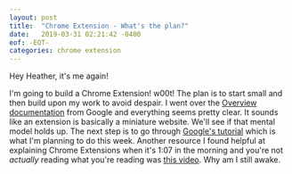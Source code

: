 ```yaml
---
layout: post
title:  "Chrome Extension - What's the plan?"
date:   2019-03-31 02:21:42 -0400
eof: -EOT-
categories: chrome extension
---
```

Hey Heather, it's me again!

I'm going to build a Chrome Extension! w00t! The plan is to start small and then
build upon my work to avoid despair. I went over the [Overview
documentation][google-overview] from Google and everything seems pretty clear.
It sounds like an extension is basically a miniature website. We'll see if that
mental model holds up. The next step is to go through [Google's
tutorial][google-tutorial] which is what I'm planning to do this week. Another
resource I found helpful at explaining Chrome Extensions when it's 1:07 in the
morning and you're not _actually_ reading what you're reading was [this
video][video-overview]. Why am I still awake.

[google-overview]: https://developer.chrome.com/extensions/overview
[google-tutorial]: https://developer.chrome.com/extensions/getstarted
[video-overview]: https://www.youtube.com/watch?v=uh84Asy2W4s
